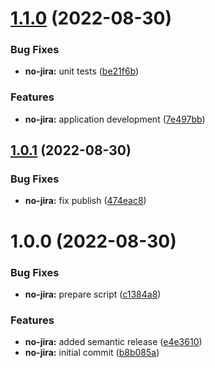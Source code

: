# [1.1.0](https://github.com/rbelmega/crypto-trada-30082022/compare/v1.0.1...v1.1.0) (2022-08-30)


### Bug Fixes

* **no-jira:** unit tests ([be21f6b](https://github.com/rbelmega/crypto-trada-30082022/commit/be21f6bec0bf93a1fc50fc15cc0fa10e4af1bad0))


### Features

* **no-jira:** application development ([7e497bb](https://github.com/rbelmega/crypto-trada-30082022/commit/7e497bbeff984428f560bed58caa2847284b19be))

## [1.0.1](https://github.com/rbelmega/crypto-trada-30082022/compare/v1.0.0...v1.0.1) (2022-08-30)


### Bug Fixes

* **no-jira:** fix publish ([474eac8](https://github.com/rbelmega/crypto-trada-30082022/commit/474eac8edb3779a69991f2f06ff036362105dcf5))

# 1.0.0 (2022-08-30)


### Bug Fixes

* **no-jira:** prepare script ([c1384a8](https://github.com/rbelmega/crypto-trada-30082022/commit/c1384a86e86886ba9f2a016f180b58e507ef3285))


### Features

* **no-jira:** added semantic release ([e4e3610](https://github.com/rbelmega/crypto-trada-30082022/commit/e4e36106b8c5382852de8ee2efadd0923de5978b))
* **no-jira:** initial commit ([b8b085a](https://github.com/rbelmega/crypto-trada-30082022/commit/b8b085ab7e9c35708b72a3f605d0336a45920780))
